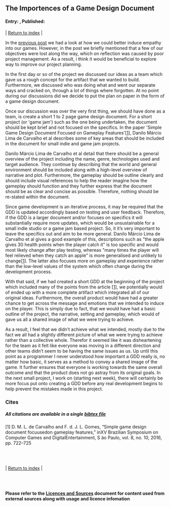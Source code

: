 ## The Importences of a Game Design Document
#### Entry: <span id="index"></span>, Published: <span id="published"></span>

<span class="priv_entry" style="display: inline;"></span>
| 
[Return to index](../)
| 
<span class="next_entry" style="display: inline;"></span>

<!--
- 
- In the privious project (Title goes here) we did a lack of project laning including a GDD and Scrum/Kamban board
- Talk about scrum and agile
- 
-->

In the [previous post](./journal_3) we had a look at how we could better induce empathy into our games. However, in the post we briefly mentioned that a few of our objectives were lost along the way, which on reflection was caused by poor project management. As a result, i think it would be beneficial to explore way to improve our project planning.

In the first day or so of the project we discussed our ideas as a team which gave us a rough concept for the artifact that we wanted to build. Furthermore, we discussed who was doing what and went our separate ways and cracked on, through a lot of things where forgotten. At no point during our discussions did we decide to put the plan on paper in the form of a game design document.

Once our discussion was over the very first thing, we should have done as a team, is create a short 1 to 2 page game design document. For a short project (or 'game jam') such as the one being undertaken, the document should be kept brief and not focused on the specifics. In the paper 'Simple Game Design Document Focused on Gameplay Features'[[1](#c1)], Danilo Márcio Lima de Carvalho et al describes some of key areas that should be included in the document for small indie and game jam projects.

Danilo Márcio Lima de Carvalho et al detail that there should be a general overview of the project including the name, genre, technologies used and target audience. They continue by describing that the world and general environment should be included along with a high-level overview of narrative and plot. Furthermore, the gameplay should be outline clearly and should include visual references to help the reader imagine how the gameplay should function and they further express that the document should be as clear and concise as possible. Therefore, nothing should be re-stated within the document.

Since game development is an iterative process, it may be required that the GDD is updated accordingly based on testing and user feedback. Therefore, if the GDD is a larger document and/or focuses on specifics it will substantially require more updates, which would be unsustainable for a small indie studio or a game jam based project. So, it it’s very important to leave the specifics out and aim to be more general. Danilo Márcio Lima de Carvalho et al gives a good example of this, descriptions such as "the apple gives 30 health points when the player catch it" is too specific and would most likely change after play testing, whereas "many times the player will feel relieved when they catch an apple" is more generalised and unlikely to change[[1](#c1)]. The latter also focuses more on gameplay and experience rather than the low-level values of the system which often change during the development process.

With that said, if we had created a short GDD at the beginning of the project which included many of the points from the article [[1](#c1)], we potentially would of ended up with a more complete artifact which integrated all of our original ideas. Furthermore, the overall product would have had a greater chance to get across the message and emotions that we intended to induce on the player. This is simply due to fact, that we would have had a basic outline of the project, the narrative, setting and gameplay, which would of gave us all a shared image of what we were trying to achieve. 

As a result, I feel that we didn’t achieve what we intended, mostly due to the fact we all had a slightly different picture of what we were trying to achieve rather than a collective whole. Therefor it seemed like it was disheartening for the team as it felt like everyone was moving in a different direction and other teams didn’t seem to be having the same issues as us. Up until this point as a programmer I never understood how important a GDD really is, no matter how basic, it serves as a method to convey a shared image of the game. It further ensures that everyone is working towards the same overall outcome and that the product does not go astray from its original goals. In the next small project, I work on (starting next week), there will certainly be more focus put onto creating a GDD before any real development begins to help prevent the mistakes made in this project.



### Cites
##### All citations are available in a single [bibtex file](../references.bib)

<p id="c1">
[1] D. M. L. de Carvalho and F. d. J. L. Gomes, “Simple game design document focuusedon gameplay features,” inXV Brazilian Symposium on Computer Games and DigitalEntertainment, S ̃ao Paulo, vol. 8, no. 10, 2016, pp. 722–725
</p>

<br />
<br />

<span class="priv_entry" style="display: inline;"></span>
| 
[Return to index](../)
| 
<span class="next_entry" style="display: inline;"></span>

<br />
<br />

**Please refer to the [Licences and Sources](../resources/licences-and-sources) document for content used from external sources along with usage and licence infomation**

<br />

<script>
// Store the entry id and published values in a JS script, to make life easier with updateing links.
entry_id  = 4
published = "08-10-2021" 
week = 3

document.getElementById("index").innerHTML = entry_id
document.getElementById("published").innerHTML   = `${published} (Week: ${week})`


next_page = "journal_"+ (entry_id + 1)
priv_page = "journal_"+ (entry_id - 1)

next_links = document.getElementsByClassName("next_entry")
priv_links = document.getElementsByClassName("priv_entry")

// atempt to fetch the next page. 
// if we get an ok responce display the next links, 
// otherwise we have most likely reaced the end.
fetch('./'+next_page+'.html')
    .then (
        responce => {
        if ( responce.ok ) 
            for ( let i in next_links )
                next_links[i].innerHTML = '<a href="./'+next_page+'">Next ></a>'
        }
    )

// only display the priv page link if we have gone past the first page.
// theres no need to fetch the prv page, since we know the min id is 0
if (entry_id > 0)
    for ( let i in priv_links )
        priv_links[i].innerHTML = '<a href="./'+priv_page+'">< Priv</a>'


</script>